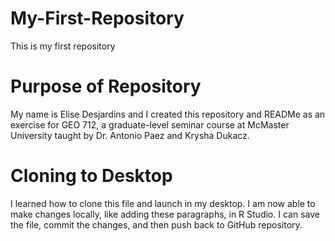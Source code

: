# My-First-Repository
This is my first repository

# Purpose of Repository

My name is Elise Desjardins and I created this repository and READMe as an exercise for GEO 712, a graduate-level seminar course at McMaster University taught by Dr. Antonio Paez and Krysha Dukacz.

# Cloning to Desktop

I learned how to clone this file and launch in my desktop. I am now able to make changes locally, like adding these paragraphs, in R Studio. I can save the file, commit the changes, and then push back to GitHub repository.
